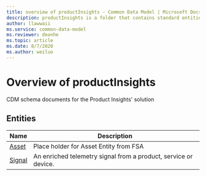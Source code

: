 ```yaml
---
title: overview of productInsights - Common Data Model | Microsoft Docs
description: productInsights is a folder that contains standard entities related to the Common Data Model.
author: llawwaii
ms.service: common-data-model
ms.reviewer: deonhe
ms.topic: article
ms.date: 8/7/2020
ms.author: weiluo
---
```


# Overview of productInsights

CDM schema documents for the Product Insights' solution  

## Entities

|Name|Description|
|---|---|
|[Asset](Asset.md)|Place holder for Asset Entity from FSA|
|[Signal](Signal.md)|An enriched telemetry signal from a product, service or device.|
